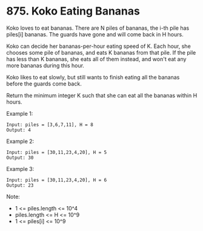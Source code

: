 # 875. Koko Eating Bananas

Koko loves to eat bananas.  There are N piles of bananas, the i-th pile has piles[i] bananas.  The guards have gone and will come back in H hours.

Koko can decide her bananas-per-hour eating speed of K.  Each hour, she chooses some pile of bananas, and eats K bananas from that pile.  If the pile has less than K bananas, she eats all of them instead, and won't eat any more bananas during this hour.

Koko likes to eat slowly, but still wants to finish eating all the bananas before the guards come back.

Return the minimum integer K such that she can eat all the bananas within H hours.

Example 1:
````
Input: piles = [3,6,7,11], H = 8
Output: 4
````
Example 2:
````
Input: piles = [30,11,23,4,20], H = 5
Output: 30
````
Example 3:
````
Input: piles = [30,11,23,4,20], H = 6
Output: 23
````

Note:

* 1 <= piles.length <= 10^4
* piles.length <= H <= 10^9
* 1 <= piles[i] <= 10^9
